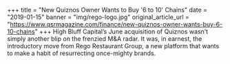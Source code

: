 +++
title = "New Quiznos Owner Wants to Buy '6 to 10' Chains"
date = "2019-01-15"
banner = "img/rego-logo.jpg"
original_article_url = "https://www.qsrmagazine.com/finance/new-quiznos-owner-wants-buy-6-10-chains"
+++
High Bluff Capital’s June acquisition of Quiznos wasn’t simply another blip on the frenzied M&A radar. It was, in earnest, the introductory move from Rego Restaurant Group, a new platform that wants to make a habit of resurrecting once-mighty brands.
